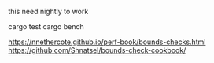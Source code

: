 this need nightly to work


cargo test
cargo bench

https://nnethercote.github.io/perf-book/bounds-checks.html
https://github.com/Shnatsel/bounds-check-cookbook/